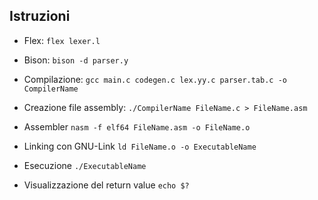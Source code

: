 ## Istruzioni

* Flex:
    `flex lexer.l`

* Bison:
    `bison -d parser.y`

* Compilazione:
	`gcc main.c codegen.c lex.yy.c parser.tab.c -o CompilerName`

* Creazione file assembly:
	`./CompilerName FileName.c > FileName.asm`

* Assembler
    `nasm -f elf64 FileName.asm -o FileName.o`

* Linking con GNU-Link
    `ld FileName.o -o ExecutableName`

* Esecuzione
    `./ExecutableName`

* Visualizzazione del return value
    `echo $?`



